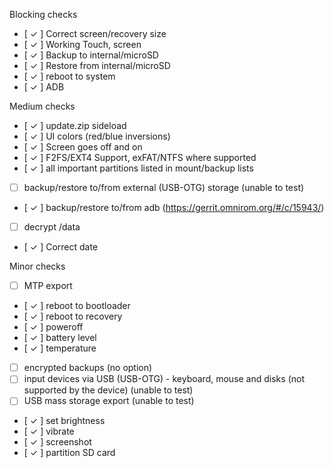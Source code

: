 Blocking checks
- [ ✓ ] Correct screen/recovery size
- [ ✓ ] Working Touch, screen
- [ ✓ ] Backup to internal/microSD
- [ ✓ ] Restore from internal/microSD
- [ ✓ ] reboot to system
- [ ✓ ] ADB


Medium checks
- [ ✓ ] update.zip sideload
- [ ✓ ] UI colors (red/blue inversions)
- [ ✓ ] Screen goes off and on
- [ ✓ ] F2FS/EXT4 Support, exFAT/NTFS where supported
- [ ✓ ] all important partitions listed in mount/backup lists
- [ ] backup/restore to/from external (USB-OTG) storage (unable to test)
- [ ✓ ] backup/restore to/from adb (https://gerrit.omnirom.org/#/c/15943/)
- [ ] decrypt /data
- [ ✓ ] Correct date



Minor checks
- [ ] MTP export
- [ ✓ ] reboot to bootloader
- [ ✓ ] reboot to recovery
- [ ✓ ] poweroff
- [ ✓ ] battery level
- [ ✓ ] temperature
- [ ] encrypted backups (no option)
- [ ] input devices via USB (USB-OTG) - keyboard, mouse and disks (not supported by the device) (unable to test)
- [ ] USB mass storage export (unable to test)
- [ ✓ ] set brightness
- [ ✓ ] vibrate
- [ ✓ ] screenshot
- [ ✓ ] partition SD card
